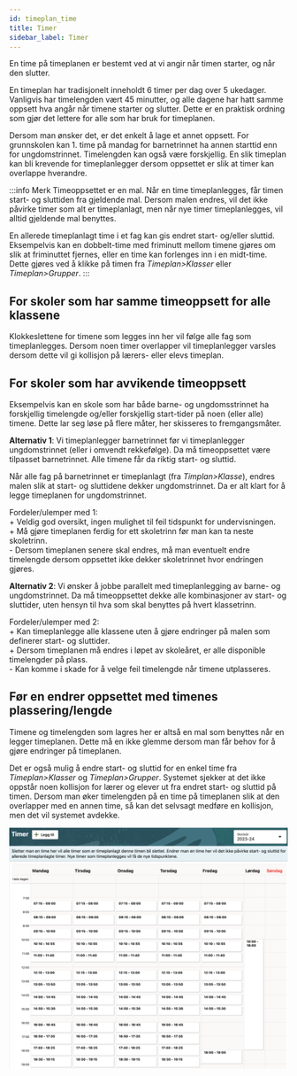 ```yaml
---
id: timeplan_time
title: Timer
sidebar_label: Timer
---
```


En time på timeplanen er bestemt ved at vi angir når timen starter, og når den slutter. 

En timeplan har tradisjonelt inneholdt 6 timer per dag over 5 ukedager. Vanligvis har timelengden vært 45 minutter, og alle dagene har hatt samme oppsett hva angår når timene starter og slutter. Dette er en praktisk ordning som gjør det lettere for alle som har bruk for timeplanen.

Dersom man ønsker det, er det enkelt å lage et annet oppsett. For grunnskolen kan 1. time på mandag for barnetrinnet ha annen starttid enn for ungdomstrinnet. Timelengden kan også være forskjellig. En slik timeplan kan bli krevende for timeplanlegger dersom oppsettet er slik at timer kan overlappe hverandre. 

:::info Merk
Timeoppsettet er en mal. Når en time timeplanlegges, får timen start- og sluttiden fra gjeldende mal. Dersom malen endres, vil det ikke påvirke timer som alt er timeplanlagt, men når nye timer timeplanlegges, vil alltid gjeldende mal benyttes. 

En allerede timeplanlagt time i et fag kan gis endret start- og/eller sluttid. Eksempelvis kan en dobbelt-time med friminutt mellom timene gjøres om slik at friminuttet fjernes, eller en time kan forlenges inn i en midt-time. Dette gjøres ved å klikke på timen fra _Timeplan>Klasser_ eller _Timeplan>Grupper_.
:::

## For skoler som har samme timeoppsett for alle klassene
Klokkeslettene for timene som legges inn her vil følge alle fag som timeplanlegges. Dersom noen timer overlapper vil timeplanlegger varsles dersom dette vil gi kollisjon på lærers- eller elevs timeplan.

## For skoler som har avvikende timeoppsett
Eksempelvis kan en skole som har både barne- og ungdomsstrinnet ha forskjellig timelengde og/eller forskjellig start-tider på noen (eller alle) timene. Dette lar seg løse på flere måter, her skisseres to fremgangsmåter. 

**Alternativ 1**: Vi timeplanlegger barnetrinnet før vi timeplanlegger ungdomstrinnet (eller i omvendt rekkefølge).
Da må timeoppsettet være tilpasset barnetrinnet. Alle timene får da riktig start- og sluttid.

Når alle fag på barnetrinnet er timeplanlagt (fra _Timplan>Klasse_), endres malen slik at start- og sluttidene dekker  ungdomstrinnet. Da er alt klart for å legge timeplanen for ungdomstrinnet.

Fordeler/ulemper med 1:  
\+ Veldig god oversikt, ingen mulighet til feil tidspunkt for undervisningen.  
\+ Må gjøre timeplanen ferdig for ett skoletrinn før man kan ta neste skoletrinn.  
\- Dersom timeplanen senere skal endres, må man eventuelt endre timelengde dersom oppsettet ikke dekker skoletrinnet hvor endringen gjøres.  

**Alternativ 2**: Vi ønsker å jobbe parallelt med timeplanlegging av barne- og ungdomstrinnet.
Da må timeoppsettet dekke alle kombinasjoner av start- og sluttider, uten hensyn til hva som skal benyttes på hvert klassetrinn. 

Fordeler/ulemper med 2:  
\+ Kan timeplanlegge alle klassene uten å gjøre endringer på malen som definerer start- og sluttider.  
\+ Dersom timeplanen må endres i løpet av skoleåret, er alle disponible timelengder på plass.  
\- Kan komme i skade for å velge feil timelengde når timene utplasseres.  

## Før en endrer oppsettet med timenes plassering/lengde
Timene og timelengden som lagres her er altså en mal som benyttes når en legger timeplanen. Dette må en ikke glemme dersom man får behov for å gjøre endringer på timeplanen.

Det er også mulig å endre start- og sluttid for en enkel time fra _Timeplan>Klasser_ og _Timeplan>Grupper_. Systemet sjekker at det ikke oppstår noen kollisjon for lærer og elever ut fra endret start- og sluttid på timen. Dersom man øker timelengden på en time på timeplanen slik at den overlapper med en annen time, så kan det selvsagt medføre en kollisjon, men det vil systemet avdekke.

![bilde](/img/tp_timer_kalender.png)





